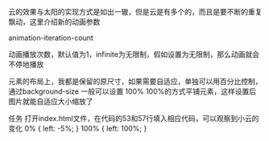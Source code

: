 云的效果与太阳的实现方式是如出一辙，但是云是有多个的，而且是要不断的重复飘动，这里介绍新的动画参数

animation-iteration-count

动画播放次数，默认值为1，infinite为无限制，假如设置为无限制，那么动画就会不停地播放

元素的布局上，我都是保留的原尺寸，如果需要自适应，单独可以用百分比控制，通过background-size 一般可以设置 100% 100%的方式平铺元素，这样设置后图片就能自适应大小缩放了

任务
打开index.html文件，在代码的53和57行填入相应代码，可以观察到小云的变化
0% {
    left: -5%;
}
100% {
    left: 100%;
}